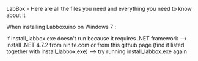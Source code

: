 LabBox - Here are all the files you need and everything you need to know about it

When installing Labboxuino on Windows 7 :

if install_labbox.exe doesn't run because it requires .NET framework
  --> install .NET 4.7.2 from ninite.com 
      or from this github page (find it listed together with install_labbox.exe)
  --> try running install_labbox.exe again
 
